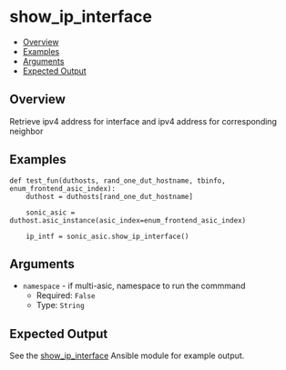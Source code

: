 # show_ip_interface

- [Overview](#overview)
- [Examples](#examples)
- [Arguments](#arguments)
- [Expected Output](#expected-output)

## Overview
Retrieve ipv4 address for interface and ipv4 address for corresponding neighbor

## Examples
```
def test_fun(duthosts, rand_one_dut_hostname, tbinfo, enum_frontend_asic_index):
    duthost = duthosts[rand_one_dut_hostname]

    sonic_asic = duthost.asic_instance(asic_index=enum_frontend_asic_index)

    ip_intf = sonic_asic.show_ip_interface()
```

## Arguments
- `namespace` - if multi-asic, namespace to run the commmand
    - Required: `False`
    - Type: `String`

## Expected Output
See the [show_ip_interface](../ansible_methods/show_ip_interface.md#expected-output) Ansible module for example output.
